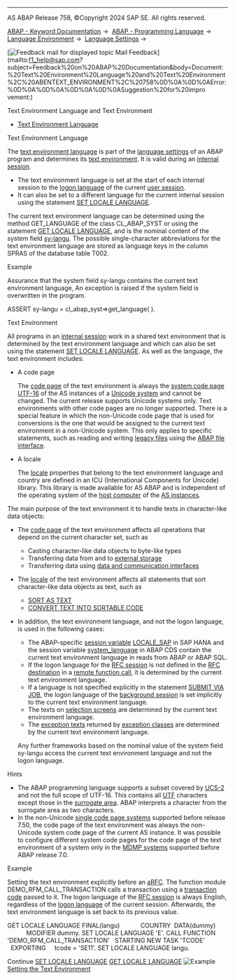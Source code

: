   

* * *

AS ABAP Release 758, ©Copyright 2024 SAP SE. All rights reserved.

[ABAP - Keyword Documentation](javascript:call_link\('abenabap.htm'\)) →  [ABAP - Programming Language](javascript:call_link\('abenabap_reference.htm'\)) →  [Language Environment](javascript:call_link\('abenlanguage.htm'\)) →  [Language Settings](javascript:call_link\('abenlanguage_settings.htm'\)) → 

 [![](Mail.gif?object=Mail.gif "Feedback mail for displayed topic") Mail Feedback](mailto:f1_help@sap.com?subject=Feedback%20on%20ABAP%20Documentation&body=Document:%20Text%20Environment%20Language%20and%20Text%20Environment%2C%20ABENTEXT_ENVIRONMENT%2C%20758%0D%0A%0D%0AError:%0D%0A%0D%0A%0D%0A%0D%0ASuggestion%20for%20impro
vement:)

Text Environment Language and Text Environment

-   [Text Environment Language](#abentext-environment-1-------text-environment---@ITOC@@ABENTEXT_ENVIRONMENT_2)

Text Environment Language   

The [text environment language](javascript:call_link\('abentext_env_langu_glosry.htm'\) "Glossary Entry") is part of the [language settings](javascript:call_link\('abenlanguage_settings.htm'\)) of an ABAP program and determines its [text environment](javascript:call_link\('abentext_environment_glosry.htm'\) "Glossary Entry"). It is valid during an [internal session](javascript:call_link\('abeninternal_session_glosry.htm'\) "Glossary Entry").

-   The text environment language is set at the start of each internal session to the [logon language](javascript:call_link\('abenlogon_language_glosry.htm'\) "Glossary Entry") of the current [user session](javascript:call_link\('abenuser_session_glosry.htm'\) "Glossary Entry").
-   It can also be set to a different language for the current internal session using the statement [SET LOCALE LANGUAGE](javascript:call_link\('abapset_locale.htm'\)).

The current text environment language can be determined using the method GET\_LANGUAGE of the class CL\_ABAP\_SYST or using the statement [GET LOCALE LANGUAGE](javascript:call_link\('abapget_locale.htm'\)), and is the nominal content of the system field [sy-langu](javascript:call_link\('abensystem_fields.htm'\)). The possible single-character abbreviations for the text environment language are stored as language keys in the column SPRAS of the database table T002.

Example

Assurance that the system field sy-langu contains the current text environment language, An exception is raised if the system field is overwritten in the program.

ASSERT sy-langu = cl\_abap\_syst=>get\_language( ).

Text Environment   

All programs in an [internal session](javascript:call_link\('abeninternal_session_glosry.htm'\) "Glossary Entry") work in a shared text environment that is determined by the text environment language and which can also be set using the statement [SET LOCALE LANGUAGE](javascript:call_link\('abapset_locale.htm'\)). As well as the language, the text environment includes:

-   A code page
    
    The [code page](javascript:call_link\('abencodepage_glosry.htm'\) "Glossary Entry") of the text environment is always the [system code page](javascript:call_link\('abensystem_codepage_glosry.htm'\) "Glossary Entry") [UTF-16](javascript:call_link\('abenutf16_glosry.htm'\) "Glossary Entry") of the AS instances of a [Unicode system](javascript:call_link\('abenunicode_system_glosry.htm'\) "Glossary Entry") and cannot be changed. The current release supports Unicode systems only. Text environments with other code pages are no longer supported. There is a special feature in which the non-Unicode code page that is used for conversions is the one that would be assigned to the current text environment in a non-Unicode system. This only applies to specific statements, such as reading and writing [legacy files](javascript:call_link\('abenlegacy_file_glosry.htm'\) "Glossary Entry") using the [ABAP file interface](javascript:call_link\('abenabap_language_files.htm'\)).
    
-   A locale
    
    The [locale](javascript:call_link\('abenlocale_glosry.htm'\) "Glossary Entry") properties that belong to the text environment language and country are defined in an ICU (International Components for Unicode) library. This library is made available for AS ABAP and is independent of the operating system of the [host computer](javascript:call_link\('abenhost_computer_glosry.htm'\) "Glossary Entry") of the [AS instances](javascript:call_link\('abenas_instance_glosry.htm'\) "Glossary Entry").
    

The main purpose of the text environment it to handle texts in character-like data objects:

-   The [code page](javascript:call_link\('abencodepage_glosry.htm'\) "Glossary Entry") of the text environment affects all operations that depend on the current character set, such as
    -   Casting character-like data objects to byte-like types
    -   Transferring data from and to [external storage](javascript:call_link\('abenabap_language_external_data.htm'\))
    -   Transferring data using [data and communication interfaces](javascript:call_link\('abenabap_data_communication.htm'\))
-   The [locale](javascript:call_link\('abenlocale_glosry.htm'\) "Glossary Entry") of the text environment affects all statements that sort character-like data objects as text, such as
    -   [SORT AS TEXT](javascript:call_link\('abapsort_itab.htm'\))
    -   [CONVERT TEXT INTO SORTABLE CODE](javascript:call_link\('abapconvert_text.htm'\))
-   In addition, the text environment language, and not the logon language, is used in the following cases:
    
    -   The ABAP-specific [session variable](javascript:call_link\('abensession_variable_glosry.htm'\) "Glossary Entry") [LOCALE\_SAP](javascript:call_link\('abenhana_session_variables.htm'\)) in SAP HANA and the session variable [system\_language](javascript:call_link\('abencds_session_variable_v2.htm'\)) in ABAP CDS contain the current text environment language in reads from ABAP or ABAP SQL.
    -   If the logon language for the [RFC session](javascript:call_link\('abenrfc_session_glosry.htm'\) "Glossary Entry") is not defined in the [RFC destination](javascript:call_link\('abenrfc_dest_glosry.htm'\) "Glossary Entry") in a [remote function call](javascript:call_link\('abenremote_function_call_glosry.htm'\) "Glossary Entry"), it is determined by the current text environment language.
    -   If a language is not specified explicitly in the statement [SUBMIT VIA JOB](javascript:call_link\('abapsubmit_via_job.htm'\)), the logon language of the [background session](javascript:call_link\('abenbatch_session_glosry.htm'\) "Glossary Entry") is set implicitly to the current text environment language.
    -   The texts on [selection screens](javascript:call_link\('abenselection_screen_glosry.htm'\) "Glossary Entry") are determined by the current text environment language.
    -   The [exception texts](javascript:call_link\('abenexception_text_glosry.htm'\) "Glossary Entry") returned by [exception classes](javascript:call_link\('abenexception_class_glosry.htm'\) "Glossary Entry") are determined by the current text environment language.
    
    Any further frameworks based on the nominal value of the system field sy-langu access the current text environment language and not the logon language.
    

Hints

-   The ABAP programming language supports a subset covered by [UCS-2](javascript:call_link\('abenucs2_glosry.htm'\) "Glossary Entry") and not the full scope of UTF-16. This contains all [UTF](javascript:call_link\('abenutf_glosry.htm'\) "Glossary Entry") characters except those in the [surrogate area](javascript:call_link\('abensurrogate_area_glosry.htm'\) "Glossary Entry"). ABAP interprets a character from the surrogate area as two characters.
-   In the non-Unicode [single code page systems](javascript:call_link\('abensingle_codepage_system_glosry.htm'\) "Glossary Entry") supported before release 7.50, the code page of the text environment was always the non-Unicode system code page of the current AS instance. It was possible to configure different system code pages for the code page of the text environment of a system only in the [MDMP systems](javascript:call_link\('abenmdmp-system_glosry.htm'\) "Glossary Entry") supported before ABAP release 7.0.

Example

Setting the text environment explicitly before an [aRFC](javascript:call_link\('abensrfc_glosry.htm'\) "Glossary Entry"). The function module DEMO\_RFM\_CALL\_TRANSACTION calls a transaction using a [transaction code](javascript:call_link\('abentransaction_code_glosry.htm'\) "Glossary Entry") passed to it. The logon language of the [RFC session](javascript:call_link\('abenrfc_session_glosry.htm'\) "Glossary Entry") is always English, regardless of the [logon language](javascript:call_link\('abenlogon_language_glosry.htm'\) "Glossary Entry") of the current session. Afterwards, the text environment language is set back to its previous value.

GET LOCALE LANGUAGE FINAL(langu)
           COUNTRY  DATA(dummy)
           MODIFIER dummy.
SET LOCALE LANGUAGE 'E'.
CALL FUNCTION 'DEMO\_RFM\_CALL\_TRANSACTION'
  STARTING NEW TASK 'TCODE'
  EXPORTING
    tcode = 'SE11'.
SET LOCALE LANGUAGE langu.

Continue
[SET LOCALE LANGUAGE](javascript:call_link\('abapset_locale.htm'\))
[GET LOCALE LANGUAGE](javascript:call_link\('abapget_locale.htm'\))
![Example](exa.gif "Example") [Setting the Text Environment](javascript:call_link\('abenset_locale_abexa.htm'\))
